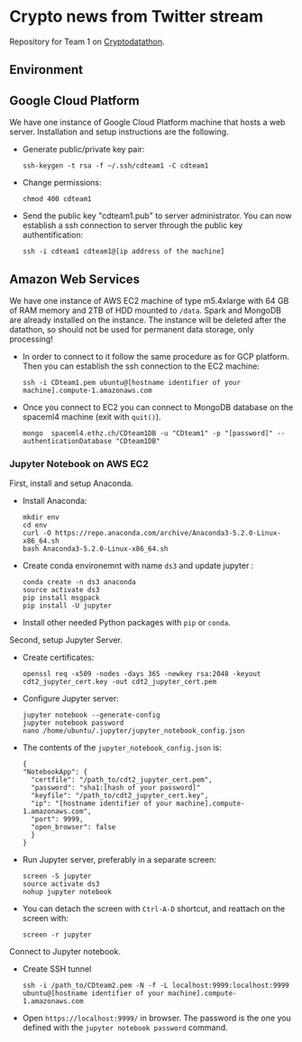# Crypto news from Twitter stream

Repository for Team 1 on [Cryptodatathon](https://www.cryptodatathon.com/).


## Environment

## Google Cloud Platform

We have one instance of Google Cloud Platform machine that hosts a web server. Installation and setup instructions are the following.

* Generate public/private key pair:
	```
	ssh-keygen -t rsa -f ~/.ssh/cdteam1 -C cdteam1
	```

* Change permissions:
	```
	chmod 400 cdteam1
	```

* Send the public key "cdteam1.pub" to server administrator. You can now establish a ssh connection to server through the public key authentification:
	```
	ssh -i cdteam1 cdteam1@[ip address of the machine]
	```

## Amazon Web Services

We have one instance of AWS EC2 machine of type m5.4xlarge with 64 GB of RAM memory and 2TB of HDD mounted to `/data`. Spark and MongoDB are already installed on the instance. The instance will be deleted after the datathon, so should not be used for permanent data storage, only processing!

* In order to connect to it follow the same procedure as for GCP platform. Then you can establish the ssh connection to the EC2 machine:
	```
	ssh -i CDteam1.pem ubuntu@[hostname identifier of your machine].compute-1.amazonaws.com
	```

* Once you connect to EC2 you can connect to MongoDB database on the spaceml4 machine (exit with `quit()`).
	```
	mongo  spaceml4.ethz.ch/CDteam1DB -u "CDteam1" -p "[password]" --authenticationDatabase "CDteam1DB"
	```

### Jupyter Notebook on AWS EC2

First, install and setup Anaconda.

* Install Anaconda:
  ```
  mkdir env
  cd env
  curl -O https://repo.anaconda.com/archive/Anaconda3-5.2.0-Linux-x86_64.sh
  bash Anaconda3-5.2.0-Linux-x86_64.sh
  ```
* Create conda environemnt with name `ds3` and update jupyter :
  ```
  conda create -n ds3 anaconda
  source activate ds3
  pip install msgpack
  pip install -U jupyter
  ```
* Install other needed Python packages with `pip` or `conda`.

Second, setup Jupyter Server.

* Create certificates:
  ```
  openssl req -x509 -nodes -days 365 -newkey rsa:2048 -keyout cdt2_jupyter_cert.key -out cdt2_jupyter_cert.pem
  ```
* Configure Jupyter server:
   ```
  jupyter notebook --generate-config
  jupyter notebook password
  nano /home/ubuntu/.jupyter/jupyter_notebook_config.json
  ```
* The contents of the `jupyter_notebook_config.json` is:
  ```
  {
  "NotebookApp": {
    "certfile": "/path_to/cdt2_jupyter_cert.pem",
    "password": "sha1:[hash of your password]"
    "keyfile": "/path_to/cdt2_jupyter_cert.key",
    "ip": "[hostname identifier of your machine].compute-1.amazonaws.com",
    "port": 9999,
    "open_browser": false
    }
  }
  ```
* Run Jupyter server, preferably in a separate screen:
  ```
  screen -S jupyter
  source activate ds3
  nohup jupyter notebook
  ```
* You can detach the screen with `Ctrl-A-D` shortcut, and reattach on the screen with:
   ```
   screen -r jupyter
   ```

Connect to Jupyter notebook.

* Create SSH tunnel
   ```
   ssh -i /path_to/CDteam2.pem -N -f -L localhost:9999:localhost:9999 ubuntu@[hostname identifier of your machine].compute-1.amazonaws.com
   ```
* Open `https://localhost:9999/` in browser. The password is the one you defined with the `jupyter notebook password` command.
 
 
 
 
